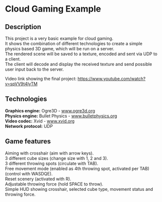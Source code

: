 Cloud Gaming Example
==========

Description
-----------

This project is a very basic example for cloud gaming.  
It shows the combination of different technologies to create a simple physics based 3D game, which will be run on a server.  
The rendered scene will be saved to a texture, encoded and sent via UDP to a client.  
The client will decode and display the received texture and send possible user input back to the server.  

Video link showing the final project: https://www.youtube.com/watch?v=spVV9t4IyTM

Technologies
------------

**Graphics engine:** Ogre3D - www.ogre3d.org  
**Physics engine:** Bullet Physics - www.bulletphysics.org  
**Video codec:** Xvid - www.xvid.org  
**Network protocol:** UDP

Game features
------------

Aiming with crosshair (aim with arrow keys).  
3 different cube sizes (change size with 1, 2 and 3).  
3 different throwing spots (circulate with TAB).  
Free movement mode (enabled as 4th throwing spot, activated per TAB) (control with WASDQE).  
Reset scenery (activated with R).  
Adjustable throwing force (hold SPACE to throw).  
Simple HUD showing crosshair, selected cube type, movement status and throwing force.
